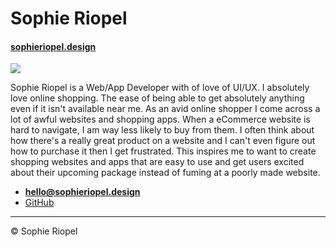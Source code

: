 # Sophie Riopel

#### [sophieriopel.design](http://sophieriopel.design/)

![](images/head-shot-sophie.jpg)

Sophie Riopel is a Web/App Developer with of love of UI/UX.
I absolutely love online shopping. The ease of being able to get absolutely anything even if it isn't available near me. As an avid online shopper I come across a lot of awful websites and shopping apps. When a eCommerce website is hard to navigate, I am way less likely to buy from them. I often think about how there's a really great product on a website and I can't even figure out how to purchase it then I get frustrated. This inspires me to want to create shopping websites and apps that are easy to use and get users excited about their upcoming package instead of fuming at a poorly made website.

- **[hello@sophieriopel.design](mailto:hello@sophieriopel.design)**
- [GitHub](https://github.com/ixamxkamii)

---

© Sophie Riopel
